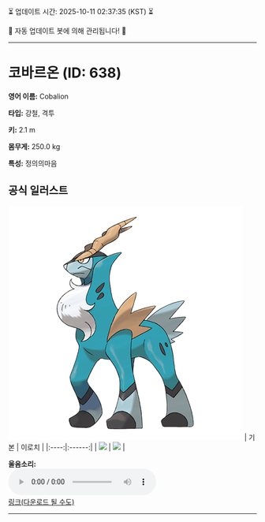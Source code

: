 
⏳ 업데이트 시간: 2025-10-11 02:37:35 (KST) ⏳

🤖 자동 업데이트 봇에 의해 관리됩니다! 🤖

---

# 코바르온 (ID: 638)
**영어 이름:** Cobalion

**타입:** 강철, 격투

**키:** 2.1 m

**몸무게:** 250.0 kg

**특성:** 정의의마음

## 공식 일러스트
![](https://raw.githubusercontent.com/PokeAPI/sprites/master/sprites/pokemon/other/official-artwork/638.png)
| 기본 | 이로치 |
|:----:|:------:|
| <img src="http://play.pokemonshowdown.com/sprites/ani/cobalion.gif" width="200"> | <img src="http://play.pokemonshowdown.com/sprites/ani-shiny/cobalion.gif" width="200"> |

**울음소리:**<br><audio controls src="https://raw.githubusercontent.com/PokeAPI/cries/main/cries/pokemon/latest/638.ogg"></audio><br> [링크(다운로드 될 수도)](https://raw.githubusercontent.com/PokeAPI/cries/main/cries/pokemon/latest/638.ogg)


---

